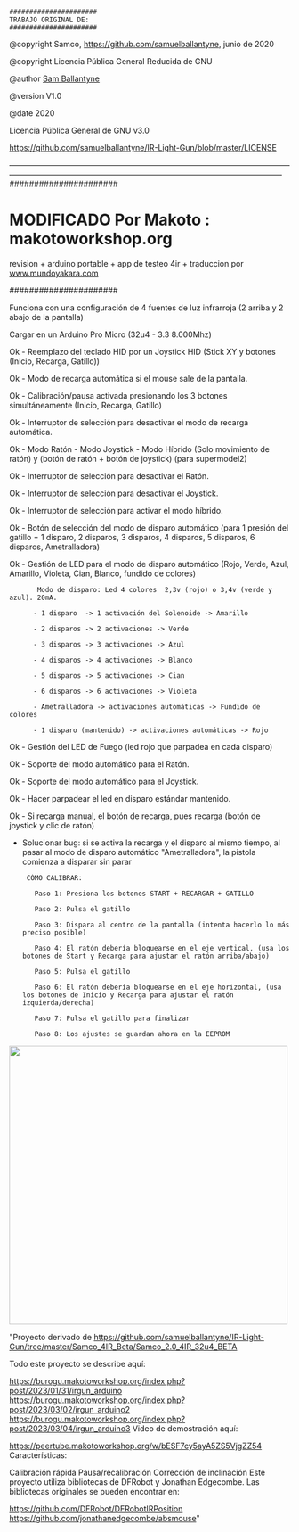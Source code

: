     ######################
    TRABAJO ORIGINAL DE:
    ######################
   
   @copyright   Samco, https://github.com/samuelballantyne, junio de 2020
   
   @copyright   Licencia Pública General Reducida de GNU
   
   @author [Sam Ballantyne](samuelballantyne@hotmail.com)
   
   @version  V1.0
   
   @date  2020
   
   Licencia Pública General de GNU v3.0
   
   https://github.com/samuelballantyne/IR-Light-Gun/blob/master/LICENSE
   
  ———————————————————————————————————————————————————————————————————————
   ######################
   
   # MODIFICADO Por Makoto : makotoworkshop.org
   
   revision + arduino portable + app de testeo 4ir + traduccion por www.mundoyakara.com
   
   ######################
   

   Funciona con una configuración de 4 fuentes de luz infrarroja (2 arriba y 2 abajo de la pantalla)
   
   Cargar en un Arduino Pro Micro (32u4 - 3.3 8.000Mhz)
   
   
   Ok - Reemplazo del teclado HID por un Joystick HID (Stick XY y botones (Inicio, Recarga, Gatillo))
   
   Ok - Modo de recarga automática si el mouse sale de la pantalla.
   
   Ok - Calibración/pausa activada presionando los 3 botones simultáneamente (Inicio, Recarga, Gatillo)
   
   Ok - Interruptor de selección para desactivar el modo de recarga automática.
   
   Ok - Modo Ratón - Modo Joystick - Modo Híbrido (Solo movimiento de ratón) y (botón de ratón + botón de joystick) (para supermodel2)
   
   Ok - Interruptor de selección para desactivar el Ratón.
   
   Ok - Interruptor de selección para desactivar el Joystick.
   
   Ok - Interruptor de selección para activar el modo híbrido.
   
   Ok - Botón de selección del modo de disparo automático (para 1 presión del gatillo = 1 disparo, 2 disparos, 3 disparos, 4 disparos, 5 disparos, 6 disparos, Ametralladora)
   
   Ok - Gestión de LED para el modo de disparo automático (Rojo, Verde, Azul, Amarillo, Violeta, Cian, Blanco, fundido de colores)
   
           Modo de disparo: Led 4 colores  2,3v (rojo) o 3,4v (verde y azul). 20mA.
           
          - 1 disparo  -> 1 activación del Solenoide -> Amarillo
          
          - 2 disparos -> 2 activaciones -> Verde
          
          - 3 disparos -> 3 activaciones -> Azul
          
          - 4 disparos -> 4 activaciones -> Blanco
          
          - 5 disparos -> 5 activaciones -> Cian
          
          - 6 disparos -> 6 activaciones -> Violeta
          
          - Ametralladora -> activaciones automáticas -> Fundido de colores
          
          - 1 disparo (mantenido) -> activaciones automáticas -> Rojo
          
   Ok - Gestión del LED de Fuego (led rojo que parpadea en cada disparo)
   
   Ok - Soporte del modo automático para el Ratón.
   
   Ok - Soporte del modo automático para el Joystick.
   
   Ok - Hacer parpadear el led en disparo estándar mantenido.
   
   Ok - Si recarga manual, el botón de recarga, pues recarga (botón de joystick y clic de ratón)
   
   - Solucionar bug: si se activa la recarga y el disparo al mismo tiempo, al pasar al modo de disparo automático "Ametralladora", la pistola comienza a disparar sin parar
      
          CÓMO CALIBRAR:
     
            Paso 1: Presiona los botones START + RECARGAR + GATILLO

            Paso 2: Pulsa el gatillo

            Paso 3: Dispara al centro de la pantalla (intenta hacerlo lo más preciso posible)

            Paso 4: El ratón debería bloquearse en el eje vertical, (usa los botones de Start y Recarga para ajustar el ratón arriba/abajo)

            Paso 5: Pulsa el gatillo

            Paso 6: El ratón debería bloquearse en el eje horizontal, (usa los botones de Inicio y Recarga para ajustar el ratón izquierda/derecha)

            Paso 7: Pulsa el gatillo para finalizar

            Paso 8: Los ajustes se guardan ahora en la EEPROM

<img src="ARDUINO MICRO MAKOTO.jpg"
height="500">

"Proyecto derivado de https://github.com/samuelballantyne/IR-Light-Gun/tree/master/Samco_4IR_Beta/Samco_2.0_4IR_32u4_BETA

Todo este proyecto se describe aquí:

https://burogu.makotoworkshop.org/index.php?post/2023/01/31/irgun_arduino
https://burogu.makotoworkshop.org/index.php?post/2023/03/02/irgun_arduino2
https://burogu.makotoworkshop.org/index.php?post/2023/03/04/irgun_arduino3
Video de demostración aquí:

https://peertube.makotoworkshop.org/w/bESF7cy5ayA5ZS5VjgZZ54
Características:

Calibración rápida
Pausa/recalibración
Corrección de inclinación
Este proyecto utiliza bibliotecas de DFRobot y Jonathan Edgecombe. Las bibliotecas originales se pueden encontrar en:

https://github.com/DFRobot/DFRobotIRPosition
https://github.com/jonathanedgecombe/absmouse"
